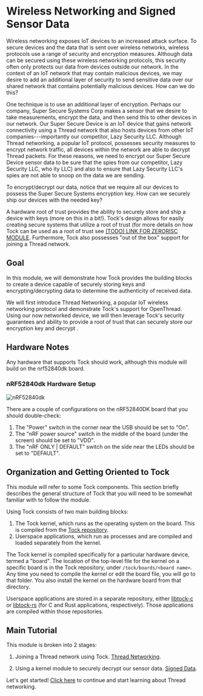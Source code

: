 # Wireless Networking and Signed Sensor Data

Wireless networking exposes IoT devices to an increased attack surface. To
secure devices and the data that is sent over wireless networks, wireless
protocols use a range of security and encryption measures. Although data can be
secured using these wireless networking protocols, this security often only
protects our data from devices outside our network. In the context of an IoT
network that may contain malicious devices, we may desire to add an additional
layer of security to send sensitive data over our shared network that contains
potentially malicious devices. How can we do this?

One technique is to use an additional layer of encryption. Perhaps our company,
Super Secure Systems Corp makes a sensor that we desire to take measurements,
encrypt the data, and then send this to other devices in our network. Our Super
Secure Device is an IoT device that gains network connectivity using a Thread
network that also hosts devices from other IoT companies---importantly our
competitor, Lazy Security LLC. Although Thread networking, a popular IoT
protocol, possesses security measures to encrypt network traffic, all devices
within the network are able to decrypt Thread packets. For these reasons, we
need to encrypt our Super Secure Device sensor data to be sure that the spies
from our competitor, Lazy Security LLC, who ity LLC) and also to ensure that
Lazy Security LLC's spies are not able to snoop on the data we are sending.

To encrypt/decrypt our data, notice that we require all our devices to possess
the Super Secure Systems encryption key. How can we securely ship our devices
with the needed key?

A hardware root of trust provides the ability to securely store and ship a
device with keys (more on this in a bit!). Tock's design allows for easily
creating secure systems that utilize a root of trust (for more details on how
Tock can be used as a root of trust see [(TODO) LINK FOR ZERORISC MODULE]().
Furthermore, Tock also possesses "out of the box" support for joining a Thread
network.

## Goal

In this module, we will demonstrate how Tock provides the building blocks to
create a device capable of securely storing keys and encrypting/decrypting data
to determine the authenticity of received data.

We will first introduce Thread Networking, a popular IoT wireless networking
protocol and demonstrate Tock's support for OpenThread. Using our now networked
device, we will then leverage Tock's security guarantees and ability to provide
a root of trust that can securely store our encryption key and decrypt .

## Hardware Notes

Any hardware that supports Tock should work, although this module will build on
the nrf52840dk board.

### nRF52840dk Hardware Setup

![nRF52840dk](../../../imgs/nrf52840dk.jpg)

There are a couple of configurations on the nRF52840DK board that you should
double-check:

1. The "Power" switch in the corner near the USB should be set to "On".
2. The "nRF power source" switch in the middle of the board (under the screen)
   should be set to "VDD".
3. The "nRF ONLY | DEFAULT" switch on the side near the LEDs should be set to
   "DEFAULT".

## Organization and Getting Oriented to Tock

This module will refer to some Tock components. This section briefly describes
the general structure of Tock that you will need to be somewhat familiar with to
follow the module.

Using Tock consists of two main building blocks:

1. The Tock kernel, which runs as the operating system on the board. This is
   compiled from the [Tock repository](https://github.com/tock/tock).
2. Userspace applications, which run as processes and are compiled and loaded
   separately from the kernel.

The Tock kernel is compiled specifically for a particular hardware device,
termed a "board". The location of the top-level file for the kernel on a
specific board is in the Tock repository, under `/tock/boards/<board name>`. Any
time you need to compile the kernel or edit the board file, you will go to that
folder. You also install the kernel on the hardware board from that directory.

Userspace applications are stored in a separate repository, either
[libtock-c](https://github.com/tock/libtock-c) or
[libtock-rs](https://github.com/tock/libtock-rs) (for C and Rust applications,
respectively). Those applications are compiled within those repositories.

## Main Tutorial

This module is broken into 2 stages:

1. Joining a Thread network using Tock. [Thread Networking](thread-app.md).

2. Using a kernel module to securely decrypt our sensor data. [Signed Data](encrypted-data.md).

Let's get started! [Click here](../thread-primer.md) to continue and start
learning about Thread networking.
